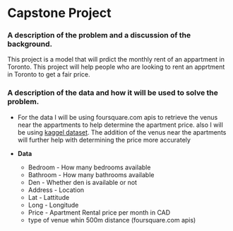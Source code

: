 # Capstone Project
### A description of the problem and a discussion of the background.
This project is a model that will prdict the monthly rent of an appartment in Toronto.
This project will help people who are looking to rent an apprtment in Toronto to get a fair price.

### A description of the data and how it will be used to solve the problem.
- For the data I will be using foursquare.com apis to retrieve the venus near the appartments to help determine the apartment price. also I will be using [kaggel dataset](https://www.kaggle.com/rajacsp/toronto-apartment-price). The addition of the venus near the apartments will further help with determining the price more accurately

- **Data**
  - Bedroom - How many bedrooms available
  - Bathroom - How many bathrooms available
  - Den - Whether den is available or not
  - Address - Location
  - Lat - Lattitude
  - Long - Longitude
  - Price - Apartment Rental price per month in CAD
  - type of venue whin 500m distance (foursquare.com apis)
